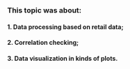 ### This topic was about:  
####  1. Data processing based on retail data;  
####  2. Correlation checking;  
####  3. Data visualization in kinds of plots.
